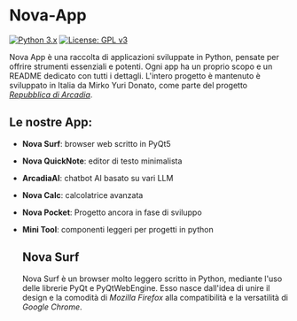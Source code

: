 # Nova-App 
[![Python 3.x](https://img.shields.io/badge/Python-3.x-blue.svg)](https://python.org)
[![License: GPL v3](https://img.shields.io/badge/License-GPLv3-blue.svg)](https://www.gnu.org/licenses/gpl-3.0)

Nova App è una raccolta di applicazioni sviluppate in Python, pensate per offrire strumenti essenziali e potenti. Ogni app ha un proprio scopo e un README dedicato con tutti i dettagli.
L'intero progetto è mantenuto è sviluppato in Italia da Mirko Yuri Donato, come parte del progetto  [*Repubblica di Arcadia*](https://repubblicadiarcadia.it/).


## Le nostre App:
- **Nova Surf**: browser web scritto in PyQt5
- **Nova QuickNote**: editor di testo minimalista
- **ArcadiaAI**: chatbot AI basato su vari LLM
- **Nova Calc**: calcolatrice avanzata
- **Nova Pocket**: Progetto ancora in fase di sviluppo 
- **Mini Tool**: componenti leggeri per progetti in python

  ## Nova Surf
  Nova Surf è un browser molto leggero scritto in Python, mediante l'uso delle librerie PyQt e PyQtWebEngine.
  Esso nasce dall'idea di unire il design e la comodità di *Mozilla Firefox* alla compatibilità e la versatilità di *Google Chrome*.
